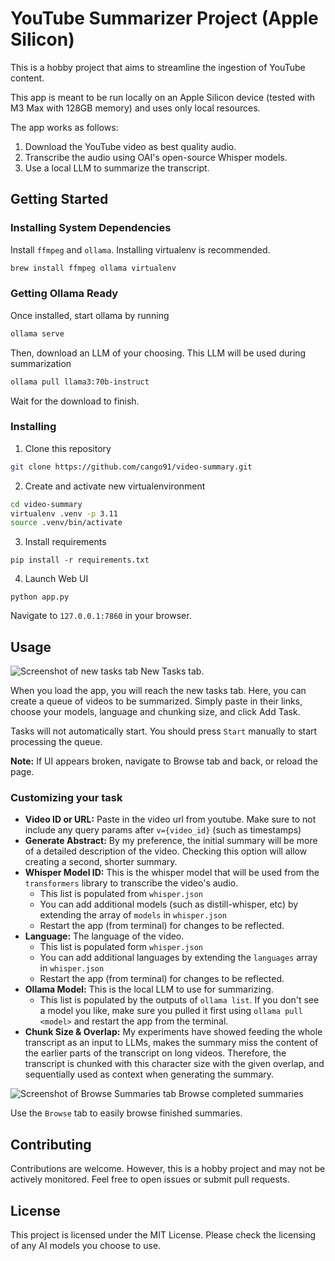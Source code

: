 # YouTube Summarizer Project (Apple Silicon)

This is a hobby project that aims to streamline the ingestion of YouTube content.

This app is meant to be run locally on an Apple Silicon device (tested with M3 Max with 128GB memory) and uses only local resources.

The app works as follows:

1. Download the YouTube video as best quality audio.
2. Transcribe the audio using OAI's open-source Whisper models.
3. Use a local LLM to summarize the transcript.

## Getting Started

### Installing System Dependencies

Install `ffmpeg` and `ollama`. Installing virtualenv is recommended.

```sh
brew install ffmpeg ollama virtualenv
```

### Getting Ollama Ready
Once installed, start ollama by running 

```sh
ollama serve
```

Then, download an LLM of your choosing. This LLM will be used during summarization

```sh
ollama pull llama3:70b-instruct
```

Wait for the download to finish.

### Installing

1. Clone this repository

```sh
git clone https://github.com/cango91/video-summary.git
```

2. Create and activate new virtualenvironment

```sh
cd video-summary
virtualenv .venv -p 3.11
source .venv/bin/activate
```

3. Install requirements

`pip install -r requirements.txt`

4. Launch Web UI

`python app.py`

Navigate to `127.0.0.1:7860` in your browser.

## Usage
![Screenshot of new tasks tab](https://i.imgur.com/gQ8ukIl.png)
<subtitle>New Tasks tab.</subtitle>

When you load the app, you will reach the new tasks tab. Here, you can create a queue of videos to be summarized. Simply paste in their links, choose your models, language and chunking size, and click Add Task.

Tasks will not automatically start. You should press `Start` manually to start processing the queue.

**Note:** If UI appears broken, navigate to Browse tab and back, or reload the page.

### Customizing your task
+ **Video ID or URL:** Paste in the video url from youtube. Make sure to not include any query params after `v={video_id}` (such as timestamps)
+ **Generate Abstract:** By my preference, the initial summary will be more of a detailed description of the video. Checking this option will allow creating a second, shorter summary.
+ **Whisper Model ID:** This is the whisper model that will be used from the `transformers` library to transcribe the video's audio.
  + This list is populated from `whisper.json`
  + You can add additional models (such as distill-whisper, etc) by extending the array of `models` in `whisper.json`
  + Restart the app (from terminal) for changes to be reflected.
+ **Language:** The language of the video.
  + This list is populated form `whisper.json`
  + You can add additional languages by extending the `languages` array in `whisper.json`
  + Restart the app (from terminal) for changes to be reflected.
+ **Ollama Model:** This is the local LLM to use for summarizing.
  + This list is populated by the outputs of `ollama list`. If you don't see a model you like, make sure you pulled it first using `ollama pull <model>` and restart the app from the terminal.
+ **Chunk Size & Overlap:** My experiments have showed feeding the whole transcript as an input to LLMs, makes the summary miss the content of the earlier parts of the transcript on long videos. Therefore, the transcript is chunked with this character size with the given overlap, and sequentially used as context when generating the summary.

![Screenshot of Browse Summaries tab](https://i.imgur.com/gd4pDRo.png)
<subtitle>Browse completed summaries</subtitle>

Use the `Browse` tab to easily browse finished summaries.

## Contributing
Contributions are welcome. However, this is a hobby project and may not be actively monitored. Feel free to open issues or submit pull requests.

## License
This project is licensed under the MIT License. Please check the licensing of any AI models you choose to use.

